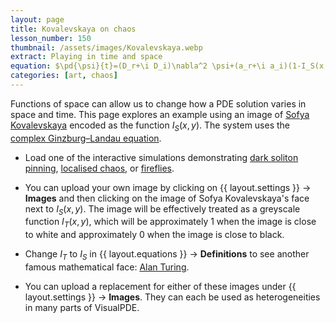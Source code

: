 ```yaml
---
layout: page
title: Kovalevskaya on chaos
lesson_number: 150
thumbnail: /assets/images/Kovalevskaya.webp
extract: Playing in time and space
equation: $\pd{\psi}{t}=(D_r+\i D_i)\nabla^2 \psi+(a_r+\i a_i)(1-I_S(x,y))\psi+(b_r+\i b_i)\psi|\psi|^2$
categories: [art, chaos]
---
```

Functions of space can allow us to change how a PDE solution varies in space and time. This page explores an example using an image of [Sofya Kovalevskaya](https://en.wikipedia.org/wiki/Sofya_Kovalevskaya) encoded as the function $I_S(x,y)$. The system uses the [complex Ginzburg–Landau equation](/nonlinear-physics/nls-cgl).

* Load one of the interactive simulations demonstrating [dark soliton pinning](/sim/?preset=SofyaCGLEDuckPinning), [localised chaos](/sim/?preset=SofyaCGLEChaos), or [fireflies](/sim/?preset=SofyaCGLEFireflies). 

* You can upload your own image by clicking on <span class='click_sequence'>{{ layout.settings }} → **Images**</span> and then clicking on the image of Sofya Kovalevskaya's face next to $I_S(x,y)$. The image will be effectively treated as a greyscale function $I_T(x,y)$, which will be approximately 1 when the image is close to white and approximately 0 when the image is close to black.

* Change $I_T$ to $I_S$ in <span class='click_sequence'>{{ layout.equations }} → **Definitions** </span> to see another famous mathematical face: [Alan Turing](https://en.wikipedia.org/wiki/Alan_Turing).

* You can upload a replacement for either of these images under <span class='click_sequence'>{{ layout.settings }} → **Images**.</span> They can each be used as heterogeneities in many parts of VisualPDE.
